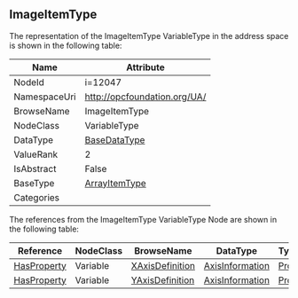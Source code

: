 <!-- objecttype -->
## ImageItemType
  
<!-- end of text -->
The representation of the ImageItemType VariableType in the address space is shown in the following table:  

|Name|Attribute|
|---|---|
|NodeId|i=12047|
|NamespaceUri|http://opcfoundation.org/UA/|
|BrowseName|ImageItemType|
|NodeClass|VariableType|
|DataType|[BaseDataType](../../DataTypes/BaseDataType/readme.md)|
|ValueRank|2|
|IsAbstract|False|
|BaseType|[ArrayItemType](../../VariableTypes/ArrayItemType/readme.md)|
|Categories||

The references from the ImageItemType VariableType Node are shown in the following table:  

|Reference|NodeClass|BrowseName|DataType|TypeDefinition|ModellingRule|
|---|---|---|---|---|---|
|[HasProperty](../../ReferenceTypes/HasProperty/readme.md)|Variable|[XAxisDefinition](#XAxisDefinition)|[AxisInformation](../../DataTypes/AxisInformation/readme.md)|[PropertyType](../../VariableTypes/PropertyType/readme.md)|[Mandatory](../../Objects/Mandatory/readme.md)|
|[HasProperty](../../ReferenceTypes/HasProperty/readme.md)|Variable|[YAxisDefinition](#YAxisDefinition)|[AxisInformation](../../DataTypes/AxisInformation/readme.md)|[PropertyType](../../VariableTypes/PropertyType/readme.md)|[Mandatory](../../Objects/Mandatory/readme.md)|


